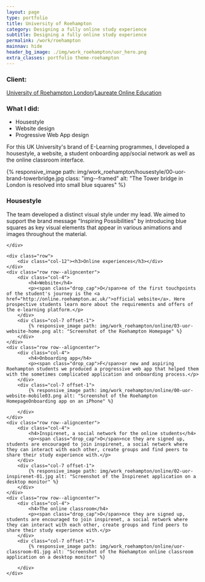 ```yaml
---
layout: page
type: portfolio
title: University of Roehampton
category: Designing a fully online study experience
subtitle: Designing a fully online study experience
permalink: /work/roehampton
mainnav: hide
header_bg_image: ./img/work_roehampton/uor_hero.png
extra_classes: portfolio theme-roehampton
---
```


<div class="wrapper">
	<div class="row row--aligncenter">
		<div class="col-4">
			<div class="infobox">
				<h3>Client:</h3>
				<p><a href="#">University of Roehampton London</a>/<a href="https://laureate.net">Laureate Online Education</a></p>
				<h3>What I did:</h3>
				<ul>
					<li>Housestyle</li>
					<li>Website design</li>
					<li>Progressive Web App design</li>
				</ul>
			</div>
		</div>
		<div class="col-6 offset-1">
			<p><span class="drop_cap">F</span>or this UK University's brand of E-Learning programmes, I developed a housestyle, a website, a student onboarding app/social network as well as the online classroom interface.</p>
		</div>
	</div>
	<div class="row">	
		<div class="col-6">			
			{% responsive_image path: img/work_roehampton/housestyle/00-uor-brand-towerbridge.jpg class: "img--framed" alt: "The Tower bridge in London is resolved into small blue squares" %}
		</div>
		<div class="col-4 offset-1">
			<h3>Housestyle</h3>
			<p><span class="drop_cap">T</span>he team developed a distinct visual style under my lead. 
			We aimed to support the brand message "Inspiring Possibilities" by introducing blue squares as key visual elements that appear in various animations and images throughout the material.</p>			
		</div>

	</div>

	<div class="row">		
		<div class="col-12"><h3>Online experiences</h3></div>		
	</div>
	<div class="row row--aligncenter">
		<div class="col-4">
			<h4>Website</h4>
			<p><span class="drop_cap">O</span>ne of the first touchpoints of the student's journey is the <a href="http://online.roehampton.ac.uk/">official website</a>. Here prospective students learn more about the requirements and offers of the e-learning platform.</p> 
		</div>
		<div class="col-7 offset-1">
			{% responsive_image path: img/work_roehampton/online/03-uor-website-home.png alt: "Screenshot of the Roehampton Homepage" %}
		</div>
	</div>
	<div class="row row--aligncenter">
		<div class="col-4">
			<h4>Onboarding app</h4>
			<p><span class="drop_cap">F</span>or new and aspiring Roehampton students we produced a progressive web app that helped them with the sometimes complicated application and onboarding process.</p>
		</div>
		<div class="col-7 offset-1">			
			{% responsive_image path: img/work_roehampton/online/00-uor-website-mobile03.png alt: "Screenshot of the Roehampton HomepageOnboarding app on an iPhone" %}
			
		</div>
	</div>
	<div class="row row--aligncenter">
		<div class="col-4">
			<h4>Inspirenet, a social network for the online students</h4>
			<p><span class="drop_cap">O</span>nce they are signed up, students are encouraged to join inspirenet, a social network where they can interact with each other, create groups and find peers to share their study experience with.</p> 
		</div>
		<div class="col-7 offset-1">			
			{% responsive_image path: img/work_roehampton/online/02-uor-inspirenet-01.jpg alt: "Screenshot of the Inspirenet application on a desktop monitor" %}
		</div>
	</div>
	<div class="row row--aligncenter">
		<div class="col-4">
			<h4>The online classroom</h4>
			<p><span class="drop_cap">O</span>nce they are signed up, students are encouraged to join inspirenet, a social network where they can interact with each other, create groups and find peers to share their study experience with.</p> 
		</div>
		<div class="col-7 offset-1">		
			{% responsive_image path: img/work_roehampton/online/uor-classroom-01.jpg alt: "Screenshot of the Roehampton online classroom application on a desktop monitor" %}
			
		</div>
	</div>
</div>